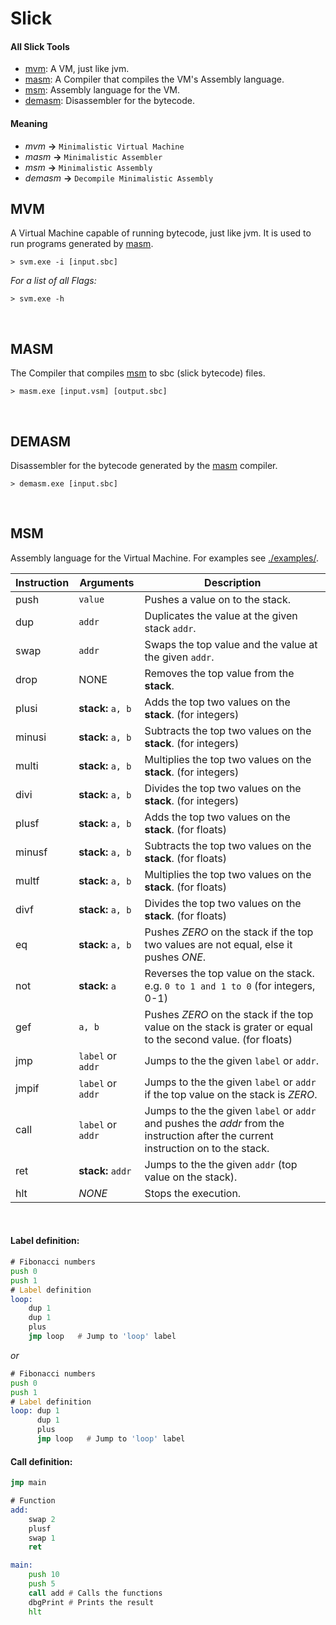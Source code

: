 # Slick
 #### All Slick Tools
 + [mvm](#mvm): A VM, just like jvm.
 + [masm](#masm): A Compiler that compiles the VM's Assembly language.
 + [msm](#msm): Assembly language for the VM.
 + [demasm](#demasm): Disassembler for the bytecode.

 #### Meaning
 + *mvm* **->** `Minimalistic Virtual Machine`
 + *masm* **->** `Minimalistic Assembler`
 + *msm* **->** `Minimalistic Assembly`
 + *demasm* **->** `Decompile Minimalistic Assembly`

## MVM
 A Virtual Machine capable of running bytecode, just like jvm. It is used to run programs generated by [masm](#masm).

 ```shell
 > svm.exe -i [input.sbc]
 ```

*For a list of all Flags:*
 ```shell
 > svm.exe -h
 ```
<br>

## MASM
 The Compiler that compiles [msm](#msm) to sbc (slick bytecode) files.

 ```shell
 > masm.exe [input.vsm] [output.sbc]
 ```
<br>

## DEMASM
Disassembler for the bytecode generated by the [masm](#masm) compiler.

 ```shell
 > demasm.exe [input.sbc]
 ```
<br>

## MSM
 Assembly language for the Virtual Machine. For examples see [./examples/](./examples).

| Instruction | Arguments         | Description                                                                                                                        |
|-------------|-------------------|------------------------------------------------------------------------------------------------------------------------------------|
| push        | `value`           | Pushes a value on to the stack.                                                                                                    |
| dup         | `addr`            | Duplicates the value at the given stack `addr`.                                                                                    |
| swap        | `addr`            | Swaps the top value and the value at the given `addr`.                                                                             |
| drop        | NONE              | Removes the top value from the **stack**.                                                                                          |
| plusi       | **stack:** `a, b` | Adds the top two values on the **stack**. (for integers)                                                                           |
| minusi      | **stack:** `a, b` | Subtracts the top two values on the **stack**. (for integers)                                                                      |
| multi       | **stack:** `a, b` | Multiplies the top two values on the **stack**. (for integers)                                                                     |
| divi        | **stack:** `a, b` | Divides the top two values on the **stack**. (for integers)                                                                        |
| plusf       | **stack:** `a, b` | Adds the top two values on the **stack**. (for floats)                                                                             |
| minusf      | **stack:** `a, b` | Subtracts the top two values on the **stack**. (for floats)                                                                        |
| multf       | **stack:** `a, b` | Multiplies the top two values on the **stack**. (for floats)                                                                       |
| divf        | **stack:** `a, b` | Divides the top two values on the **stack**. (for floats)                                                                          |
| eq          | **stack:** `a, b` | Pushes *ZERO* on the stack if the top two values are not equal, else it pushes *ONE*.                                              |
| not         | **stack:** `a`    | Reverses the top value on the stack. e.g. `0 to 1 and 1 to 0` (for integers, 0-1)                                                  |
| gef         | `a, b`            | Pushes *ZERO* on the stack if the top value on the stack is grater or equal to the second value. (for floats)                      |
| jmp         | `label` or `addr` | Jumps to the the given `label` or `addr`.                                                                                          |
| jmpif       | `label` or `addr` | Jumps to the the given `label` or `addr` if the top value on the stack is *ZERO*.                                                  |
| call        | `label` or `addr` | Jumps to the the given `label` or `addr` and pushes the *addr* from the instruction after the current instruction on to the stack. |
| ret         | **stack:** `addr` | Jumps to the the given `addr` (top value on the stack).                                                                            |
| hlt         | *NONE*            | Stops the execution.                                                                                                               |
<br>

#### Label definition:

```asm
# Fibonacci numbers
push 0
push 1
# Label definition
loop:
    dup 1
    dup 1
    plus
    jmp loop   # Jump to 'loop' label
```
*or*
```asm
# Fibonacci numbers
push 0
push 1
# Label definition
loop: dup 1
      dup 1
      plus
      jmp loop   # Jump to 'loop' label
```

#### Call definition:
```asm
jmp main

# Function
add:
    swap 2
    plusf
    swap 1
    ret

main:
    push 10
    push 5
    call add # Calls the functions
    dbgPrint # Prints the result
    hlt
```
